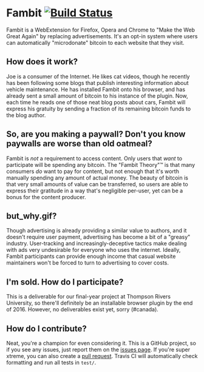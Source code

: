 # Fambit [![Build Status](https://travis-ci.org/fambit-app/fambit.svg?branch=master)](https://travis-ci.org/fambit-app/fambit)

Fambit is a WebExtension for Firefox, Opera and Chrome to "Make the Web Great Again" by replacing advertisements.
It's an opt-in system where users can automatically "microdonate" bitcoin to each website that they visit.

## How does it work?

Joe is a consumer of the Internet. He likes cat videos, though he recently has been following some blogs that publish
interesting information about vehicle maintenance. He has installed Fambit onto his browser, and has already sent
a small amount of bitcoin to his instance of the plugin. Now, each time he reads one of those neat blog posts about
cars, Fambit will express his gratuity by sending a fraction of its remaining bitcoin funds to the blog author.

## So, are you making a paywall? Don't you know paywalls are worse than old oatmeal?

Fambit is _not_ a requirement to access content. Only users that _want_ to participate will be spending any bitcoin.
The "Fambit Theory"™ is that many consumers _do_ want to pay for content, but not enough that it's worth manually
spending any amount of actual money. The beauty of bitcoin is that very small amounts of value can be transferred, so
users are able to express their gratitude in a way that's negligible per-user, yet can be a bonus for the content
producer.

## but_why.gif?

Though advertising is already providing a similar value to authors, and it doesn't require user payment, advertising
has become a bit of a "greasy" industry. User-tracking and increasingly-deceptive tactics make dealing with ads very 
undesirable for everyone who uses the internet. Ideally, Fambit participants can provide enough income that casual
website maintainers won't be forced to turn to advertising to cover costs.

## I'm sold. How do I participate?

This is a deliverable for our final-year project at Thompson Rivers University, so there'll definitely be an
installable browser plugin by the end of 2016. However, no deliverables exist yet, sorry (#canada).

## How do I contribute?

Neat, you're a champion for even considering it. This is a GitHub project, so if you see any issues, just report them
on the [issues page](https://github.com/fambit-app/fambit/issues). If you're super xtreme, you can also create a
[pull request](https://github.com/fambit-app/fambit/pulls). Travis CI will automatically check formatting and run all
tests in `test/`.